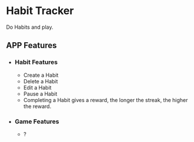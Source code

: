 # Habit Tracker
Do Habits and play.


## APP Features

- ### Habit Features
  - Create a Habit
  - Delete a Habit 
  - Edit a Habit
  - Pause a Habit
  - Completing a Habit gives a reward, the longer the streak, the higher the reward.

- ### Game Features
  - ?

